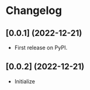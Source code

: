 # Changelog

## [0.0.1] (2022-12-21)

* First release on PyPI.

## [0.0.2] (2022-12-21)

* Initialize
